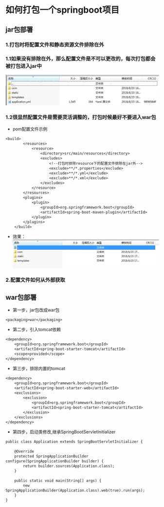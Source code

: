 # 如何打包一个springboot项目
## jar包部署
### 1.打包时将配置文件和静态资源文件排除在外
### 1.1如果没有排除在外，那么配置文件是不可以更改的，每次打包都会被打包进入jar中
![](./assets/2018-08-20-16-52-42.png)
### 1.2很显然配置文件是需要灵活调整的，打包时候最好不要进入war包
* pom配置文件示例
```
<build>
        <resources>
            <resource>
                <directory>src/main/resources</directory>
                <excludes>
                    <!--打包时排除resource下的配置文件排除在jar外-->
                    <exclude>**/*.properties</exclude>
                    <exclude>**/*.yml</exclude>
                    <exclude>**/*.xml</exclude>
                </excludes>
            </resource>
        </resources>
        <plugins>
            <plugin>
                <groupId>org.springframework.boot</groupId>
                <artifactId>spring-boot-maven-plugin</artifactId>
            </plugin>
        </plugins>
    </build>
```
* 效果：
![](./assets/2018-08-20-17-01-11.png)
### 2.配置文件如何从外部获取
## war包部署
* 第一步，jar包改成war包
```
<packaging>war</packaging>
```
* 第二步，引入tomcat依赖
```
<dependency>
    <groupId>org.springframework.boot</groupId>
    <artifactId>spring-boot-starter-tomcat</artifactId>
    <scope>provided</scope>
</dependency>
```
* 第三步，排除内置的tomcat
```
<dependency>
    <groupId>org.springframework.boot</groupId>
    <artifactId>spring-boot-starter-web</artifactId>
    <exclusions>
        <exclusion>
            <groupId>org.springframework.boot</groupId>
            <artifactId>spring-boot-starter-tomcat</artifactId>
        </exclusion>
    </exclusions>
</dependency>
```
* 第四步，启动类修改,继承SpringBootServletInitializer
```
public class Application extends SpringBootServletInitializer {

    @Override
    protected SpringApplicationBuilder configure(SpringApplicationBuilder builder) {
        return builder.sources(Application.class);
    }
    
    public static void main(String[] args) {
        new SpringApplicationBuilder(Application.class).web(true).run(args);
    }
}
```
